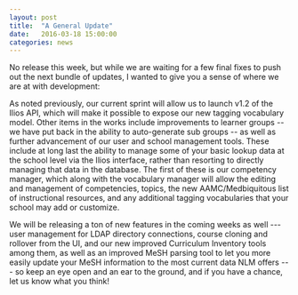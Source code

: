 ```yaml
---
layout: post
title:  "A General Update"
date:   2016-03-18 15:00:00
categories: news
---
```

No release this week, but while we are waiting for a few final fixes to push out the next bundle of updates, I wanted to give you a sense of where we are at with development:

As noted previously, our current sprint will allow us to launch v1.2 of the Ilios API, which will make it possible to expose our new tagging vocabulary model. Other items in the works include improvements to learner groups -- we have put back in the ability to auto-generate sub groups -- as well as further advancement of our user and school management tools. These include at long last the ability to manage some of your basic lookup data at the school level via the Ilios interface, rather than resorting to directly managing that data in the database. The first of these is our competency manager, which along with the vocabulary manager will allow the editing and management of competencies, topics, the new AAMC/Medbiquitous list of instructional resources, and any additional tagging vocabularies that your school may add or customize.

We will be releasing a ton of new features in the coming weeks as well --- user management for LDAP directory connections, course cloning and rollover from the UI, and our new improved Curriculum Inventory tools among them, as well as an improved MeSH parsing tool to let you more easily update your MeSH information to the most current data NLM offers --- so keep an eye open and an ear to the ground, and if you have a chance, let us know what you think!

